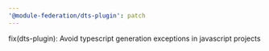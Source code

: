 ```yaml
---
'@module-federation/dts-plugin': patch
---
```


fix(dts-plugin): Avoid typescript generation exceptions in javascript projects
